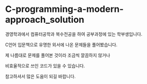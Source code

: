# C-programming-a-modern-approach_solution
경영학과에서 컴퓨터공학과 복수전공을 하여 공부과정에 있는 학부생입니다.

C언어 입문책으로 유명한 외서에 나온 문제들을 풀어봤습니다.

제 나름대로 문제를 풀어본 것이라 조금씩 깔끔하지 않거나 

비효율적으로 쓰인 코드가 있을 수 있습니다.

참고하셔서 많은 도움이 되길 바랍니다.
